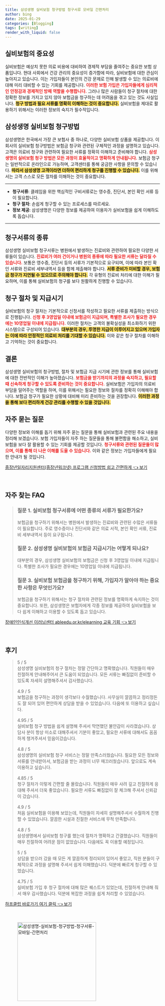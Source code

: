 ```yaml
---
title: 삼성생명 실비보험 청구방법 청구서류 모바일 간편처리
author: bing
date: 2025-01-29
categories: [Blogging]
tags: [writing]
render_with_liquid: false
---
```



<h2 id='실비보험의 중요성'>실비보험의 중요성</h2>

<p>실비보험은 예상치 못한 의료 비용에 대비하여 경제적 부담을 줄여주는 중요한 보험 상품입니다. 현대 사회에서 건강 관리의 중요성이 증가함에 따라, 실비보험에 대한 관심이 높아지고 있습니다. 이는 가입자들이 본인의 건강 문제로 인해 발생할 수 있는 의료비에 대해 미리 대비할 수 있는 기회를 제공합니다. <b><span style="color: #ee2323;">이러한 보험 가입은 가입자들에게 심리적인 안정감과 경제적인 방패 역할을 수행합니다.</span></b> 그러나 많은 사람들이 청구 절차에 대한 정확한 정보를 가지고 있지 않아 보험금을 청구하는 데 어려움을 겪고 있는 것도 사실입니다. <b><span style="background-color: #ffe066;">청구 방법과 필요 서류를 명확히 이해하는 것이 중요합니다.</span></b> 실비보험을 제대로 활용하기 위해서는 이러한 정보의 숙지가 필수적입니다.</p>

<h2 id='삼성생명 실비보험 청구방법'>삼성생명 실비보험 청구방법</h2>

<p>삼성생명은 한국에서 가장 큰 보험사 중 하나로, 다양한 실비보험 상품을 제공합니다. 이 회사의 실비보험 청구방법은 보험금 청구와 관련된 구체적인 과정을 설명하고 있습니다. 고객은 의료비 청구와 관련하여 필요한 서류를 정확히 이해하고 준비해야 합니다. <b><span style="color: #ee2323;">삼성생명의 실비보험 청구 방법은 모든 과정이 효율적이고 명확하게 안내됩니다.</span></b> 보험금 청구는 일반적으로 온라인으로 가능하며, 고객센터를 통해 궁금한 사항을 문의할 수 있습니다. <b><span style="background-color: #ffe066;">따라서 삼성생명 고객이라면 더하여 편리하게 청구를 진행할 수 있습니다.</span></b> 이를 위해서는 고객 스스로 모든 절차를 이해하는 것이 중요합니다.</p>

<hr />

<ul>
    <li><b>청구서류</b>: 클레임을 위한 핵심적인 구비서류로는 영수증, 진단서, 본인 확인 서류 등이 필요합니다.</li>
    <li><b>청구 절차</b>: 손쉽게 청구할 수 있는 프로세스를 따르세요.</li>
    <li><b>정보 제공</b>: 삼성생명은 다양한 정보를 제공하여 이용자가 실비보험을 쉽게 이해하도록 돕습니다.</li>
</ul>

<hr />

<h2 id='청구서류의 종류'>청구서류의 종류</h2>

<p>삼성생명 실비보험 청구서류는 병원에서 발생하는 진료비와 관련하여 필요한 다양한 서류들이 있습니다. <b><span style="color: #ee2323;">진료비가 여러 건이거나 병원의 종류에 따라 필요한 서류는 달라질 수 있습니다.</span></b> 보통은 영수증, 진단서 등의 서류가 기본적으로 요구되며, 이에 따라 본인 확인 서류와 진료비 세부내역서 등을 함께 제출해야 합니다. <b><span style="background-color: #ffe066;">서류 준비가 미비할 경우, 보험금 청구가 지연될 수 있으므로 주의해야 합니다.</span></b> 각 유형의 진료비 처리에 대한 이해가 필요하며, 이를 통해 실비보험의 청구를 보다 원활하게 진행할 수 있습니다. </p>

<h2 id='청구 절차 및 지급시기'>청구 절차 및 지급시기</h2>

<p>실비보험의 청구 절차는 기본적으로 신청서를 작성하고 필요한 서류를 제출하는 방식으로 진행됩니다. <b><span style="color: #ee2323;">신청 후 3영업일 이내에 보험금이 지급되며, 특별한 조사가 필요한 경우에는 10영업일 이내에 지급됩니다.</span></b> 이러한 절차는 고객의 불확실성을 최소화하기 위한 시스템으로 구성되어 있습니다. <b><span style="background-color: #ffe066;">대부분의 경우, 투명한 지급이 이루어지고 있으며 가입자는 이에 따라 안정적인 의료비 처리를 기대할 수 있습니다.</span></b> 이와 같은 청구 절차를 이해하고 기억하는 것이 중요합니다.</p>

<h2 id='결론'>결론</h2>

<p>삼성생명 실비보험의 청구방법, 절차 및 보험금 지급 시기에 관한 정보를 통해 실비보험에 대한 전반적인 이해가 높아졌습니다. <b><span style="color: #ee2323;">보험금을 받기까지의 과정을 숙지하고, 필요할 때 신속하게 청구할 수 있도록 준비하는 것이 중요합니다.</span></b> 실비보험은 가입자의 의료비 부담을 덜어주는 역할을 하며, 이를 위해서는 필요한 정보와 절차를 정확히 이해해야 합니다. 보험금 청구가 필요한 상황에 대비해 미리 준비하는 것을 권장합니다. <b><span style="background-color: #ffe066;">이러한 과정을 통해 보다 편리하게 건강 관리를 수행할 수 있을 것입니다.</span></b></p>

<h2 id='자주 묻는 질문'>자주 묻는 질문</h2>

<p>다양한 정보와 이해를 돕기 위해 자주 묻는 질문을 통해 실비보험과 관련된 주요 내용을 정리해 보겠습니다. 보험 가입자들이 자주 하는 질문들을 통해 불편함을 해소하고, 실비보험을 보다 잘 활용할 수 있는 기회를 제공할 것입니다. <b><span style="color: #ee2323;">청구서류와 관련된 질문들이 많으며, 이를 통해 더 나은 이해를 도울 수 있습니다.</span></b> 이와 같은 정보는 가입자들에게 필요한 안내가 될 것입니다.</p>


<p><a class="click-button" title="중장년일자리지원센터(중장년워크넷) 프로그램 신청방법 쉽고 간편하게" href="https://yellowplanner.github.io/posts/%EC%A4%91%EC%9E%A5%EB%85%84%EC%9D%BC%EC%9E%90%EB%A6%AC%EC%A7%80%EC%9B%90%EC%84%BC%ED%84%B0(%EC%A4%91%EC%9E%A5%EB%85%84%EC%9B%8C%ED%81%AC%EB%84%B7)-%ED%94%84%EB%A1%9C%EA%B7%B8%EB%9E%A8-%EC%8B%A0%EC%B2%AD%EB%B0%A9%EB%B2%95-%EC%89%BD%EA%B3%A0-%EA%B0%84%ED%8E%B8%ED%95%98%EA%B2%8C/" rel="dofollow">중장년일자리지원센터(중장년워크넷) 프로그램 신청방법 쉽고 간편하게 👈 보기</a></p><br>
<h2 id='자주_찾는_FAQ'>자주 찾는 FAQ</h2>
<div itemscope="" itemtype="https://schema.org/FAQPage"> 
<blockquote> 
<div itemscope="" itemprop="mainEntity" itemtype="https://schema.org/Question"> 
<h3 itemprop="name">질문 1. 실비보험 청구서류에 어떤 종류의 서류가 필요한가요?</h3> 
<div itemscope="" itemprop="acceptedAnswer" itemtype="https://schema.org/Answer"> 
<span itemprop="text"> 
<p>보험금을 청구하기 위해서는 병원에서 발생하는 진료비와 관련된 수많은 서류들이 필요합니다. 주로 영수증이나 진단서와 같은 의료 서적, 본인 확인 서류, 진료비 세부내역서 등이 요구됩니다.</p> 
</span> 
</div> 
</div> 

<div itemscope="" itemprop="mainEntity" itemtype="https://schema.org/Question"> 
<h3 itemprop="name">질문 2. 삼성생명 실비보험의 보험금 지급시기는 어떻게 되나요?</h3> 
<div itemscope="" itemprop="acceptedAnswer" itemtype="https://schema.org/Answer"> 
<span itemprop="text"> 
<p>대부분의 경우, 삼성생명 실비보험의 보험금은 신청 후 3영업일 이내에 지급됩니다. 특별한 조사가 필요한 경우에는 10영업일 이내에 지급됩니다.</p> 
</span> 
</div> 
</div> 

<div itemscope="" itemprop="mainEntity" itemtype="https://schema.org/Question"> 
<h3 itemprop="name">질문 3. 실비보험 보험금을 청구하기 위해, 가입자가 알아야 하는 중요한 사항은 무엇인가요?</h3> 
<div itemscope="" itemprop="acceptedAnswer" itemtype="https://schema.org/Answer"> 
<span itemprop="text"> 
<p>보험금을 청구하기 위해서는 청구 절차와 관련된 정보를 명확하게 숙지하는 것이 중요합니다. 또한, 삼성생명은 보험자에게 각종 정보를 제공하여 실비보험을 보다 쉽게 이해하고 이용할 수 있도록 돕고 있습니다.</p> 
</span> 
</div> 
</div> 
</blockquote> 
</div>
<p><a class="click-button" title="장애인인식개선 이러닝센터 ableedu.or.kr/elearning 교육 기회" href="https://yellowplanner.github.io/posts/%EC%9E%A5%EC%95%A0%EC%9D%B8%EC%9D%B8%EC%8B%9D%EA%B0%9C%EC%84%A0-%EC%9D%B4%EB%9F%AC%EB%8B%9D%EC%84%BC%ED%84%B0-ableedu.or.krelearning-%EA%B5%90%EC%9C%A1-%EA%B8%B0%ED%9A%8C/" rel="dofollow">장애인인식개선 이러닝센터 ableedu.or.kr/elearning 교육 기회 👈 보기</a></p><br>
<h2 id='후기'>후기</h2>
<div itemscope itemtype="https://schema.org/Product">
  <blockquote>
  <div itemprop="review" itemscope itemtype="https://schema.org/Review">
      <div itemprop="reviewRating" itemscope itemtype="https://schema.org/Rating"> <span itemprop="ratingValue">5</span> / <span itemprop="bestRating">5</span> </div>
      <span itemprop="reviewBody">삼성생명 실비보험의 청구 절차는 정말 간단하고 명확했습니다. 직원들이 매우 친절하게 안내해주어서 큰 도움이 되었습니다. 모든 서류는 빠짐없이 준비할 수 있도록 자세히 설명해주셔서 감사했습니다.</span>
  </div>
  <br>
  <div itemprop="review" itemscope itemtype="https://schema.org/Review">
      <div itemprop="reviewRating" itemscope itemtype="https://schema.org/Rating"> <span itemprop="ratingValue">4.9</span> / <span itemprop="bestRating">5</span> </div>
      <span itemprop="reviewBody">보험금을 청구하는 과정이 생각보다 수월했습니다. 사무실이 깔끔하고 정리정돈도 잘 되어 있어 편안하게 상담을 받을 수 있었습니다. 다음에 또 이용하고 싶습니다.</span>
  </div>
  <br>
  <div itemprop="review" itemscope itemtype="https://schema.org/Review">
      <div itemprop="reviewRating" itemscope itemtype="https://schema.org/Rating"> <span itemprop="ratingValue">4.95</span> / <span itemprop="bestRating">5</span> </div>
      <span itemprop="reviewBody">실비보험 청구 방법을 쉽게 설명해 주셔서 막연했던 불안감이 사라졌습니다. 상담사 분이 항상 미소로 대해주셔서 기분이 좋았고, 필요한 서류에 대해서도 꼼꼼하게 챙겨주셔서 믿음이갔습니다.</span>
  </div>
  <br>
  <div itemprop="review" itemscope itemtype="https://schema.org/Review">
      <div itemprop="reviewRating" itemscope itemtype="https://schema.org/Rating"> <span itemprop="ratingValue">4.8</span> / <span itemprop="bestRating">5</span> </div>
      <span itemprop="reviewBody">삼성생명의 실비보험 청구 서비스는 정말 만족스러웠습니다. 필요한 모든 정보와 서류를 안내받아서, 보험금을 받는 과정이 너무 매끄러웠습니다. 앞으로도 계속 이용하고 싶습니다.</span>
  </div>
  <br>
  <div itemprop="review" itemscope itemtype="https://schema.org/Review">
      <div itemprop="reviewRating" itemscope itemtype="https://schema.org/Rating"> <span itemprop="ratingValue">4.85</span> / <span itemprop="bestRating">5</span> </div>
      <span itemprop="reviewBody">청구 절차가 이렇게 간편할 줄 몰랐습니다. 직원들이 매우 사려 깊고 친절하게 응대해 주셔서 더욱 좋았습니다. 필요한 서류도 빠짐없이 잘 체크해 주셔서 신뢰감이 갔습니다.</span>
  </div>
  <br>
  <div itemprop="review" itemscope itemtype="https://schema.org/Review">
      <div itemprop="reviewRating" itemscope itemtype="https://schema.org/Rating"> <span itemprop="ratingValue">4.9</span> / <span itemprop="bestRating">5</span> </div>
      <span itemprop="reviewBody">처음 실비보험을 이용해 보았는데, 직원들이 자세히 설명해주셔서 수월하게 진행할 수 있었습니다. 깔끔한 시설과 친절한 서비스에 무척 만족합니다. </span>
  </div>
  <br>
  <div itemprop="review" itemscope itemtype="https://schema.org/Review">
      <div itemprop="reviewRating" itemscope itemtype="https://schema.org/Rating"> <span itemprop="ratingValue">4.8</span> / <span itemprop="bestRating">5</span> </div>
      <span itemprop="reviewBody">삼성생명에서 실비보험 청구를 했는데 절차가 명확하고 간결했습니다. 직원들이 매우 친절하여 어려운 점이 없었습니다. 다음에도 꼭 이용할 예정입니다.</span>
  </div>
  <br>
  <div itemprop="review" itemscope itemtype="https://schema.org/Review">
      <div itemprop="reviewRating" itemscope itemtype="https://schema.org/Rating"> <span itemprop="ratingValue">5</span> / <span itemprop="bestRating">5</span> </div>
      <span itemprop="reviewBody">상담을 받으러 갔을 때 모든 게 깔끔하게 정리되어 있어서 좋았고, 직원 분들이 구체적으로 과정을 설명해 주셔서 쉽게 이해했습니다. 덕분에 빠르게 청구할 수 있었습니다.</span>
  </div>
  <br>
  <div itemprop="review" itemscope itemtype="https://schema.org/Review">
      <div itemprop="reviewRating" itemscope itemtype="https://schema.org/Rating"> <span itemprop="ratingValue">4.75</span> / <span itemprop="bestRating">5</span> </div>
      <span itemprop="reviewBody">실비보험 가입 후 청구 절차에 대해 많은 퀘스트가 있었는데, 친절하게 안내해 줘서 매우 감사했습니다. 덕분에 복잡한 과정을 쉽게 처리할 수 있었습니다.</span>
  </div>
  </blockquote>
</div>
<p><a class="click-button" title="하프클럽 바로가기 여기 클릭" href="https://yellowplanner.github.io/posts/%ED%95%98%ED%94%84%ED%81%B4%EB%9F%BD-%EB%B0%94%EB%A1%9C%EA%B0%80%EA%B8%B0-%EC%97%AC%EA%B8%B0-%ED%81%B4%EB%A6%AD/" rel="dofollow">하프클럽 바로가기 여기 클릭 👈 보기</a></p><br>
<figure class="image"><img src="https://yellowplanner.github.io/assets/img/thumbnail/삼성생명-실비보험-청구방법-청구서류-모바일-간편처리.webp" alt="삼성생명-실비보험-청구방법-청구서류-모바일-간편처리" width="256" height="256"></figure>
